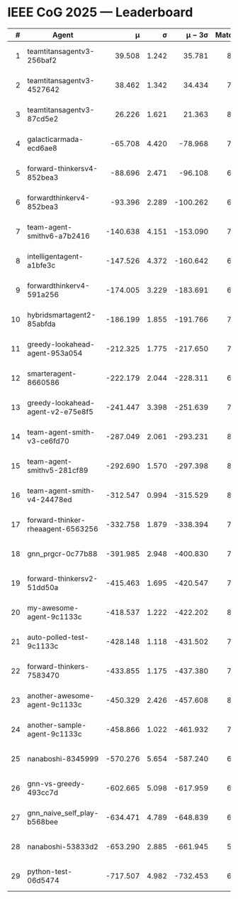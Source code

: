 # IEEE CoG 2025 — Leaderboard

| # | Agent | μ | σ | μ − 3σ | Matches | Updated |
|---:|---|---:|---:|---:|---:|---|
| 1 | teamtitansagentv3-256baf2 | 39.508 | 1.242 | 35.781 | 8080 | 2025-08-20 00:17 |
| 2 | teamtitansagentv3-4527642 | 38.462 | 1.342 | 34.434 | 7554 | 2025-08-20 00:17 |
| 3 | teamtitansagentv3-87cd5e2 | 26.226 | 1.621 | 21.363 | 8326 | 2025-08-20 00:17 |
| 4 | galacticarmada-ecd6ae8 | -65.708 | 4.420 | -78.968 | 7880 | 2025-08-20 00:17 |
| 5 | forward-thinkersv4-852bea3 | -88.696 | 2.471 | -96.108 | 6595 | 2025-08-20 00:17 |
| 6 | forwardthinkerv4-852bea3 | -93.396 | 2.289 | -100.262 | 6211 | 2025-08-20 00:17 |
| 7 | team-agent-smithv6-a7b2416 | -140.638 | 4.151 | -153.090 | 7520 | 2025-08-20 00:17 |
| 8 | intelligentagent-a1bfe3c | -147.526 | 4.372 | -160.642 | 6440 | 2025-08-20 00:17 |
| 9 | forwardthinkerv4-591a256 | -174.005 | 3.229 | -183.691 | 6914 | 2025-08-20 00:17 |
| 10 | hybridsmartagent2-85abfda | -186.199 | 1.855 | -191.766 | 7232 | 2025-08-20 00:17 |
| 11 | greedy-lookahead-agent-953a054 | -212.325 | 1.775 | -217.650 | 7584 | 2025-08-20 00:17 |
| 12 | smarteragent-8660586 | -222.179 | 2.044 | -228.311 | 6580 | 2025-08-20 00:17 |
| 13 | greedy-lookahead-agent-v2-e75e8f5 | -241.447 | 3.398 | -251.639 | 7744 | 2025-08-20 00:17 |
| 14 | team-agent-smith-v3-ce6fd70 | -287.049 | 2.061 | -293.231 | 8442 | 2025-08-20 00:17 |
| 15 | team-agent-smithv5-281cf89 | -292.690 | 1.570 | -297.398 | 8100 | 2025-08-20 00:17 |
| 16 | team-agent-smith-v4-24478ed | -312.547 | 0.994 | -315.529 | 8282 | 2025-08-20 00:17 |
| 17 | forward-thinker-rheaagent-6563256 | -332.758 | 1.879 | -338.394 | 7280 | 2025-08-20 00:17 |
| 18 | gnn_prgcr-0c77b88 | -391.985 | 2.948 | -400.830 | 7170 | 2025-08-20 00:17 |
| 19 | forward-thinkersv2-51dd50a | -415.463 | 1.695 | -420.547 | 7980 | 2025-08-20 00:17 |
| 20 | my-awesome-agent-9c1133c | -418.537 | 1.222 | -422.202 | 8120 | 2025-08-20 00:17 |
| 21 | auto-polled-test-9c1133c | -428.148 | 1.118 | -431.502 | 7400 | 2025-08-20 00:17 |
| 22 | forward-thinkers-7583470 | -433.855 | 1.175 | -437.380 | 7240 | 2025-08-20 00:17 |
| 23 | another-awesome-agent-9c1133c | -450.329 | 2.426 | -457.608 | 8460 | 2025-08-20 00:17 |
| 24 | another-sample-agent-9c1133c | -458.866 | 1.022 | -461.932 | 7600 | 2025-08-20 00:17 |
| 25 | nanaboshi-8345999 | -570.276 | 5.654 | -587.240 | 6600 | 2025-08-20 00:17 |
| 26 | gnn-vs-greedy-493cc7d | -602.665 | 5.098 | -617.959 | 6160 | 2025-08-20 00:17 |
| 27 | gnn_naive_self_play-b568bee | -634.471 | 4.789 | -648.839 | 6540 | 2025-08-20 00:17 |
| 28 | nanaboshi-53833d2 | -653.290 | 2.885 | -661.945 | 5840 | 2025-08-20 00:17 |
| 29 | python-test-06d5474 | -717.507 | 4.982 | -732.453 | 6410 | 2025-08-20 00:17 |
